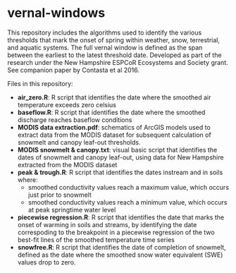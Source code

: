 # vernal-windows
This repository includes the algorithms used to identify the various thresholds that mark the onset of spring within weather, snow, terrestrial, and aquatic systems. The full vernal window is defined as the span between the earliest to the latest threshold date. Developed as part of the research under the New Hampshire ESPCoR Ecosystems and Society grant. See companion paper by Contasta et al 2016.

Files in this repository:

- <b>air_zero.R</b>: R script that identifies the date where the smoothed air temperature exceeds zero celsius
- <b>baseflow.R</b>: R script that identifies the date where the smoothed discharge reaches baseflow conditions
- <b>MODIS data extraction.pdf</b>: schematics of ArcGIS models used to extract data from the MODIS dataset for subsequent calculation of snowmelt and canopy leaf-out thresholds.
- <b>MODIS snowmelt & canopy.txt</b>: visual basic script that identifies the dates of snowmelt and canopy leaf-out, using data for New Hampshire extracted from the MODIS dataset
- <b>peak & trough.R</b>: R script that identifies the dates instream and in soils where:
  - smoothed conductivity values reach a maximum value, which occurs just prior to snowmelt
  - smoothed conductivity values reach a minimum value, which occurs at peak springtime water level
- <b>piecewise regression.R</b>: R script that identifies the date that marks the onset of warming in soils and streams, by identifying the date correspoding to the breakpoint in a piecewise regression of the two best-fit lines of the smoothed temperature time series
- <b>snowfree.R</b>: R script that identifies the date of completion of snowmelt, defined as the date where the smoothed snow water equivalent (SWE) values drop to zero.

